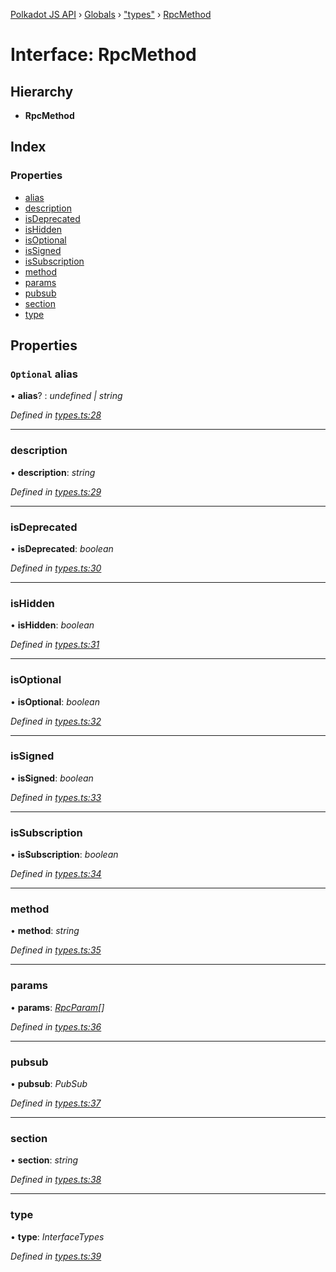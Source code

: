 [Polkadot JS API](../README.md) › [Globals](../globals.md) › ["types"](../modules/_types_.md) › [RpcMethod](_types_.rpcmethod.md)

# Interface: RpcMethod

## Hierarchy

* **RpcMethod**

## Index

### Properties

* [alias](_types_.rpcmethod.md#optional-alias)
* [description](_types_.rpcmethod.md#description)
* [isDeprecated](_types_.rpcmethod.md#isdeprecated)
* [isHidden](_types_.rpcmethod.md#ishidden)
* [isOptional](_types_.rpcmethod.md#isoptional)
* [isSigned](_types_.rpcmethod.md#issigned)
* [isSubscription](_types_.rpcmethod.md#issubscription)
* [method](_types_.rpcmethod.md#method)
* [params](_types_.rpcmethod.md#params)
* [pubsub](_types_.rpcmethod.md#pubsub)
* [section](_types_.rpcmethod.md#section)
* [type](_types_.rpcmethod.md#type)

## Properties

### `Optional` alias

• **alias**? : *undefined | string*

*Defined in [types.ts:28](https://github.com/polkadot-js/api/blob/51a866fd35/packages/type-jsonrpc/src/types.ts#L28)*

___

###  description

• **description**: *string*

*Defined in [types.ts:29](https://github.com/polkadot-js/api/blob/51a866fd35/packages/type-jsonrpc/src/types.ts#L29)*

___

###  isDeprecated

• **isDeprecated**: *boolean*

*Defined in [types.ts:30](https://github.com/polkadot-js/api/blob/51a866fd35/packages/type-jsonrpc/src/types.ts#L30)*

___

###  isHidden

• **isHidden**: *boolean*

*Defined in [types.ts:31](https://github.com/polkadot-js/api/blob/51a866fd35/packages/type-jsonrpc/src/types.ts#L31)*

___

###  isOptional

• **isOptional**: *boolean*

*Defined in [types.ts:32](https://github.com/polkadot-js/api/blob/51a866fd35/packages/type-jsonrpc/src/types.ts#L32)*

___

###  isSigned

• **isSigned**: *boolean*

*Defined in [types.ts:33](https://github.com/polkadot-js/api/blob/51a866fd35/packages/type-jsonrpc/src/types.ts#L33)*

___

###  isSubscription

• **isSubscription**: *boolean*

*Defined in [types.ts:34](https://github.com/polkadot-js/api/blob/51a866fd35/packages/type-jsonrpc/src/types.ts#L34)*

___

###  method

• **method**: *string*

*Defined in [types.ts:35](https://github.com/polkadot-js/api/blob/51a866fd35/packages/type-jsonrpc/src/types.ts#L35)*

___

###  params

• **params**: *[RpcParam](_types_.rpcparam.md)[]*

*Defined in [types.ts:36](https://github.com/polkadot-js/api/blob/51a866fd35/packages/type-jsonrpc/src/types.ts#L36)*

___

###  pubsub

• **pubsub**: *PubSub*

*Defined in [types.ts:37](https://github.com/polkadot-js/api/blob/51a866fd35/packages/type-jsonrpc/src/types.ts#L37)*

___

###  section

• **section**: *string*

*Defined in [types.ts:38](https://github.com/polkadot-js/api/blob/51a866fd35/packages/type-jsonrpc/src/types.ts#L38)*

___

###  type

• **type**: *InterfaceTypes*

*Defined in [types.ts:39](https://github.com/polkadot-js/api/blob/51a866fd35/packages/type-jsonrpc/src/types.ts#L39)*
